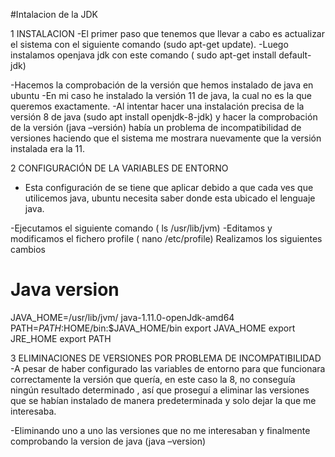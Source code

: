 #Intalacion de la JDK

1 INSTALACION
-El primer paso que tenemos que llevar a cabo es actualizar el sistema
con el siguiente comando (sudo apt-get update).
-Luego instalamos openjava jdk con este comando ( sudo apt-get install default-jdk)


-Hacemos la comprobación de la versión que hemos instalado de java en ubuntu
-En mi caso he instalado la versión  11 de java, la cual no es la que queremos exactamente.
-Al intentar hacer una instalación precisa de la versión 8 de java (sudo apt install openjdk-8-jdk) y hacer la comprobación de la versión (java –versión) había un problema de incompatibilidad de versiones haciendo que el sistema me mostrara nuevamente que la versión instalada era la 11.










2 CONFIGURACIÓN DE LA VARIABLES DE ENTORNO
- Esta configuración de se tiene que aplicar debido a que cada ves que utilicemos java, ubuntu necesita saber donde esta ubicado el lenguaje java.



-Ejecutamos el siguiente comando ( ls /usr/lib/jvm)
-Editamos y modificamos el fichero profile ( nano /etc/profile)
Realizamos los siguientes cambios
# Java version
JAVA_HOME=/usr/lib/jvm/ java-1.11.0-openJdk-amd64
PATH=$PATH:$HOME/bin:$JAVA_HOME/bin
export JAVA_HOME
export JRE_HOME
export PATH


3 ELIMINACIONES DE VERSIONES POR PROBLEMA DE INCOMPATIBILIDAD
-A pesar de haber configurado las variables de entorno para que funcionara correctamente la versión que quería, en este caso la 8, no conseguía ningún resultado determinado , así que proseguí a eliminar las versiones que se habían instalado de manera predeterminada y solo dejar la que me interesaba.








-Eliminando uno a uno las versiones que no me interesaban y finalmente comprobando la version de java (java –version)

